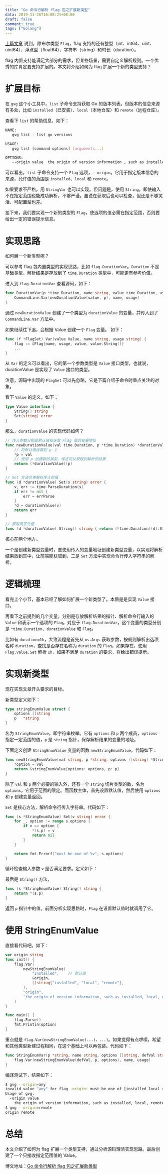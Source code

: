 ```yaml
---
title: "Go 命令行解析 flag 包之扩展新类型"
data: 2019-11-26T16:08:21+08:00
draft: false
comment: true
tags: ["Golang"]
---
```


[上篇文章](https://www.poloxue.com/posts/2019-11-23-commandline-tool-flag-in-golang/) 说到，除布尔类型 `Flag`，flag 支持的还有整型（int、int64、uint、uint64）、浮点型（float64）、字符串（string）和时长（duration）。

flag 内置支持能满足大部分的需求，但某些场景，需要自定义解析规则。一个优秀的库肯定要支持扩展的。本文将介绍如何为 flag 扩展一个新的类型支持？

# 扩展目标

在 `gvg` 这个小工具中，`list` 子命令支持获取 Go 的版本列表。但版本的信息来源有多处，比如 `installed`（已安装）、`local`（本地仓库）和 `remote`（远程仓库）。

查看下 `list` 的帮助信息，如下：

```bash
NAME:
   gvg list - list go versions

USAGE:
   gvg list [command options] [arguments...]

OPTIONS:
   --origin value  the origin of version information , such as installed, local, remote (default: "installed")
```

可以看出，`list` 子命令支持一个 `Flag` 选项，`--origin`。它用于指定版本信息的来源，允许值的范围是 `installed`、`local` 和 `remote`。

如果要求不严格，用 `StringVar` 也可以实现。但问题是，使用 `String`，即使输入不在指定范围也能成功解析，不够严谨。虽说在获取后也可以检查，但还是不够灵活、可配置型也差。

接下来，我们要实现一个新的类型的 `Flag`，使选项的值必需在指定范围，否则要给出一定的错误提示信息。

# 实现思路

如何展一个新类型呢？

可以参考 flag 包内置类型的实现思路，比如 `flag.DurationVar`。`Duration` 不是基础类型，解析结果是存放到了 `time.Duration` 类型中，可能更有参考价值。

进入到 `flag.DurationVar` 查看源码，如下：

```go
func DurationVar(p *time.Duration, name string, value time.Duration, usage string) {
	CommandLine.Var(newDurationValue(value, p), name, usage)
}
```

通过 `newDurationValue` 创建了一个类型为 `durationValue` 的变量，并传入到了 `CommandLine.Var` 方法中。

如果继续往下追，会根据 Value 创建一个 `Flag` 变量。 如下：

```go
func (f *FlagSet) Var(value Value, name string, usage string) {
	flag := &Flag{name, usage, value, value.String()}
	...
}
```

从 `Var` 的定义可以看出，它的第一个参数类型是 `Value` 接口类型，也就说，durationValue 是实现了 `Value` 接口的类型。

注意，源码中出现的 `FlagSet` 可以先忽略，它是下篇介绍子命令时重点关注的对象。

看下 `Value` 的定义，如下：

```go
type Value interface {
	String() string
	Set(string) error
}
```

那么，`durationValue` 的实现代码如何？

```go
// 传入参数分别是默认值和获取 Flag 值的变量地址
func newDurationValue(val time.Duration, p *time.Duration) *durationValue {
	// 将默认值设置到 p 上
	*p = val
	// 使用 p 创建新的类型，保证可以获取到解析的结果
	return (*durationValue)(p)
}

// Set 方法负责解析传入的值
func (d *durationValue) Set(s string) error {
	v, err := time.ParseDuration(s)
	if err != nil {
		err = errParse
	}
	*d = durationValue(v)
	return err
}

// 获取真正的值
func (d *durationValue) String() string { return (*time.Duration)(d).String() }
```

核心在两个地方。

一个是创建新类型变量时，要使用传入的变量地址创建新类型变量，以实现将解析结果放到其中，让前端能获取到，二是 `Set` 方法中实现命令行传入字符串的解析。


# 逻辑梳理

看完上个小节，基本已经了解如何扩展一个新类型了。本质是是实现 `Value` 接口。

再看下之前提到的几个变量，分别是存放解析结果的指针、解析命令行输入的 `Value` 和表示一个选项的 `Flag`。对应于 `flag.DurationVar`，这个变量的类型分别是 `*time.Duration`、`durationValue` 和 `Flag`。

比如有 `duration=1h`，大致流程是首先从 `os.Args` 获取参数，按规则解析出选项名称 `duration`，查找是否存在名称为 `duration` 的 `Flag`，如果存在，使用 `Flag.Value.Set` 解析 `1h`，如果不满足 `duration` 的要求，将给出错误提示。

# 实现新类型

现在实现文章开头要求的目标。

新类型定义如下：

```go
type stringEnumValue struct {
	options []string
	p   *string
}
```
名为 `StringEnumValue`，即字符串枚举。它有 `options` 和 `p` 两个成员，`options` 指定一定范围的值，`p` 是 `string` 指针，保存解析结果的变量的地址。

下面定义创建 `StringEnumValue` 变量的函数 `newStringEnumValue`，代码如下：

```go
func newStringEnumValue(val string, p *string, options []string) *StringEnumValue {
	*option = val
	return &stringEnumValue{options: options, p: p}
}
```

除了 `val` 和 `p` 两个必要的输入外，还有一个 `string` 切片类型的数，名为 `options`，它用于范围的限定。而函数主体，首先设置默认值，然后使用 `options` 和 `p` 创建变量返回。

`Set` 是核心方法，解析命令行传入字符串。代码如下：

```go
func (s *StringEnumValue) Set(v string) error {
	for _, option := range s.options {
		if v == option {
			*(s.p) = v
			return nil
		}
	}

	return fmt.Errorf("must be one of %v", s.options)
}
```

循环检查输入参数 `v` 是否满足要求。定义如下：

最后是 `String()` 方法，
```go
func (s *StringEnumValue) String() string {
	return *(s.p)
}
```

返回 `p` 指针中的值。前面分析实现思路时，`Flag` 在设置默认值时就调用了它。

# 使用 StringEnumValue

直接看代码吧。如下：

```go
var origin string
func init() {
	flag.Var(
		newStringEnumValue(
			"installed", 	// 默认值
			&origin,
			[]string{"installed", "local", "remote"},
		),
		"origin",
		`the origin of version information, such as installed, local, remote (default: "installed")`,
	)
}

func main() {
	flag.Parse()
	fmt.Println(option)
}
```

重点就是 `flag.Var(newStringEnumValue(...)，...)`。如果觉得有点啰嗦，希望和其他类型新建过程相同，在这个基础上可以再包装。代码如下：

```go
func StringEnumVar(p *string, name string, options []string, defVal string, usage string) {
	flag.Var(newStringEnumValue(defVal, p, options), name, usage)
}
```

编译测试下，结果如下：

```bash
$ gvg --origin=any
invalid value "any" for flag -origin: must be one of [installed local remote]
Usage of gvg:
  -origin value
  	the origin of version information, such as installed, local, remote (default installed)
$ gvg --origin=remote
origin remote
```

# 总结

本文介绍了如何为 flag 扩展一个类型支持，通过分析源码理清实现思路。最后创建了一个只接收指定范围值的 Value。

博文地址：[Go 命令行解析 flag 包之扩展新类型](https://www.poloxue.com/2019-11-26-commandline-flag-extend-new-type)
